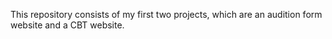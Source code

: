 This repository consists of my first two projects, which are an audition form website and a CBT website.
